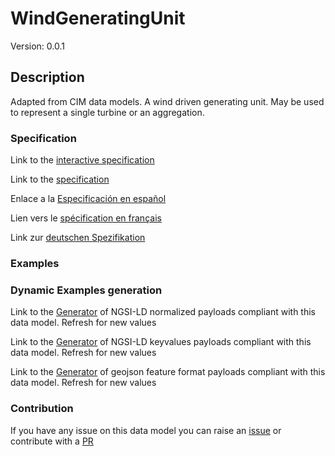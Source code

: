 # WindGeneratingUnit
Version: 0.0.1

## Description 

Adapted from CIM data models. A wind driven generating unit.  May be used to represent a single turbine or an aggregation.
### Specification

Link to the [interactive specification](https://swagger.lab.fiware.org/?url=https://smart-data-models.github.io/dataModel.EnergyCIM/WindGeneratingUnit/swagger.yaml)

Link to the [specification](https://github.com/smart-data-models/dataModel.EnergyCIM/blob/master/WindGeneratingUnit/doc/spec.md)

Enlace a la [Especificación en español](https://github.com/smart-data-models/dataModel.EnergyCIM/blob/master/WindGeneratingUnit/doc/spec_ES.md)

Lien vers le [spécification en français](https://github.com/smart-data-models/dataModel.EnergyCIM/blob/master/WindGeneratingUnit/doc/spec_FR.md)

Link zur [deutschen Spezifikation](https://github.com/smart-data-models/dataModel.EnergyCIM/blob/master/WindGeneratingUnit/doc/spec_DE.md)
### Examples
### Dynamic Examples generation

Link to the [Generator](https://smartdatamodels.org/extra/ngsi-ld_generator.php?schemaUrl=https://raw.githubusercontent.com/smart-data-models/dataModel.EnergyCIM/master/WindGeneratingUnit/schema.json&email=info@smartdatamodels.org) of NGSI-LD normalized payloads compliant with this data model. Refresh for new values

Link to the [Generator](https://smartdatamodels.org/extra/ngsi-ld_generator_keyvalues.php?schemaUrl=https://raw.githubusercontent.com/smart-data-models/dataModel.EnergyCIM/master/WindGeneratingUnit/schema.json&email=info@smartdatamodels.org) of NGSI-LD keyvalues payloads compliant with this data model. Refresh for new values

Link to the [Generator](https://smartdatamodels.org/extra/geojson_features_generator.php?schemaUrl=https://raw.githubusercontent.com/smart-data-models/dataModel.EnergyCIM/master/WindGeneratingUnit/schema.json&email=info@smartdatamodels.org) of geojson feature format payloads compliant with this data model. Refresh for new values
### Contribution

 If you have any issue on this data model you can raise an [issue](https://github.com/smart-data-models/dataModel.EnergyCIM/issues)  or contribute with a [PR](https://github.com/smart-data-models/dataModel.EnergyCIM/pulls)